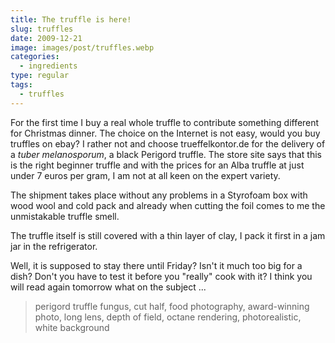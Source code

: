 ```yaml
---
title: The truffle is here!
slug: truffles
date: 2009-12-21
image: images/post/truffles.webp
categories: 
  - ingredients
type: regular
tags: 
  - truffles
---
```


For the first time I buy a real whole truffle to contribute something different for Christmas dinner. The choice on the Internet is not easy, would you buy truffles on ebay? I rather not and choose trueffelkontor.de for the delivery of a _tuber melanosporum_, a black Perigord truffle. The store site says that this is the right beginner truffle and with the prices for an Alba truffle at just under 7 euros per gram, I am not at all keen on the expert variety.

The shipment takes place without any problems in a Styrofoam box with wood wool and cold pack and already when cutting the foil comes to me the unmistakable truffle smell.

The truffle itself is still covered with a thin layer of clay, I pack it first in a jam jar in the refrigerator.

Well, it is supposed to stay there until Friday? Isn't it much too big for a dish? Don't you have to test it before you "really" cook with it? I think you will read again tomorrow what on the subject ...

> perigord truffle fungus, cut half, food photography, award-winning photo, long lens, depth of field, octane rendering, photorealistic, white background